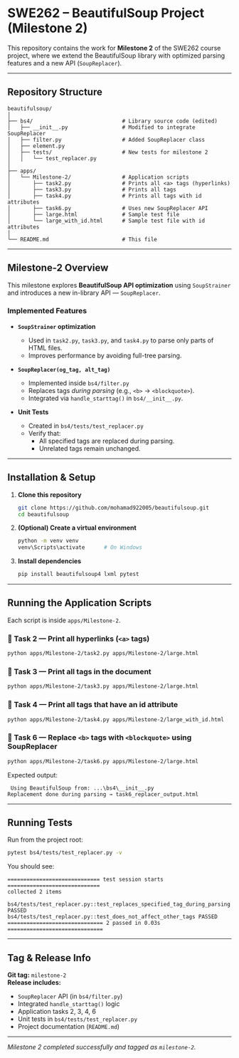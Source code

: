 # SWE262 – BeautifulSoup Project (Milestone 2)

This repository contains the work for **Milestone 2** of the SWE262 course project, where we extend the BeautifulSoup library with optimized parsing features and a new API (`SoupReplacer`).

---

## Repository Structure

```
beautifulsoup/
│
├── bs4/                            # Library source code (edited)
│   ├── __init__.py                 # Modified to integrate SoupReplacer
│   ├── filter.py                   # Added SoupReplacer class
│   ├── element.py
│   ├── tests/                      # New tests for milestone 2
│   │   └── test_replacer.py
│
├── apps/
│   └── Milestone-2/                # Application scripts
│       ├── task2.py                # Prints all <a> tags (hyperlinks)
│       ├── task3.py                # Prints all tags
│       ├── task4.py                # Prints all tags with id attributes
│       ├── task6.py                # Uses new SoupReplacer API
│       ├── large.html              # Sample test file
│       └── large_with_id.html      # Sample test file with id attributes
│
└── README.md                       # This file
```

---

##  Milestone-2 Overview

This milestone explores **BeautifulSoup API optimization** using `SoupStrainer` and introduces a new in-library API — `SoupReplacer`.

###  Implemented Features

- **`SoupStrainer` optimization**
  - Used in `task2.py`, `task3.py`, and `task4.py` to parse only parts of HTML files.
  - Improves performance by avoiding full-tree parsing.

- **`SoupReplacer(og_tag, alt_tag)`**
  - Implemented inside `bs4/filter.py`
  - Replaces tags *during parsing* (e.g., `<b>` → `<blockquote>`).
  - Integrated via `handle_starttag()` in `bs4/__init__.py`.

- **Unit Tests**
  - Created in `bs4/tests/test_replacer.py`
  - Verify that:
    - All specified tags are replaced during parsing.
    - Unrelated tags remain unchanged.

---

## Installation & Setup

1. **Clone this repository**
   ```bash
   git clone https://github.com/mohamad922005/beautifulsoup.git
   cd beautifulsoup
   ```

2. **(Optional) Create a virtual environment**
   ```bash
   python -m venv venv
   venv\Scripts\activate      # On Windows
   ```

3. **Install dependencies**
   ```bash
   pip install beautifulsoup4 lxml pytest
   ```

---

## Running the Application Scripts

Each script is inside `apps/Milestone-2`.

### 🔹 Task 2 — Print all hyperlinks (`<a>` tags)
```bash
python apps/Milestone-2/task2.py apps/Milestone-2/large.html
```

### 🔹 Task 3 — Print all tags in the document
```bash
python apps/Milestone-2/task3.py apps/Milestone-2/large.html
```

### 🔹 Task 4 — Print all tags that have an id attribute
```bash
python apps/Milestone-2/task4.py apps/Milestone-2/large_with_id.html
```

### 🔹 Task 6 — Replace `<b>` tags with `<blockquote>` using SoupReplacer
```bash
python apps/Milestone-2/task6.py apps/Milestone-2/large.html
```

Expected output:
```
 Using BeautifulSoup from: ...\bs4\__init__.py
Replacement done during parsing → task6_replacer_output.html
```

---

##  Running Tests

Run from the project root:
```bash
pytest bs4/tests/test_replacer.py -v
```

You should see:
```
============================= test session starts =============================
collected 2 items

bs4/tests/test_replacer.py::test_replaces_specified_tag_during_parsing PASSED
bs4/tests/test_replacer.py::test_does_not_affect_other_tags PASSED
============================== 2 passed in 0.03s ==============================
```

---

##  Tag & Release Info

**Git tag:** `milestone-2`  
**Release includes:**
- `SoupReplacer` API (in `bs4/filter.py`)
- Integrated `handle_starttag()` logic
- Application tasks 2, 3, 4, 6
- Unit tests in `bs4/tests/test_replacer.py`
- Project documentation (`README.md`)

---

*Milestone 2 completed successfully and tagged as `milestone-2`.*
